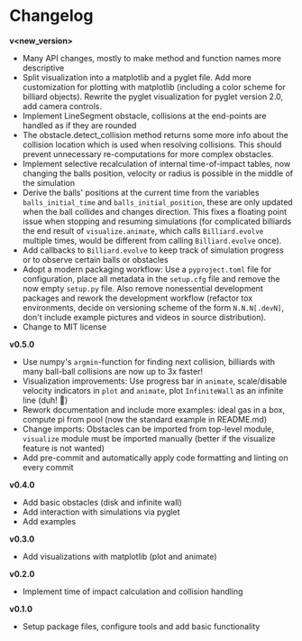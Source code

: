 # Changelog

**v<new_version>**
- Many API changes, mostly to make method and function names more descriptive
- Split visualization into a matplotlib and a pyglet file. Add more customization for plotting with matplotlib (including a color scheme for billiard objects). Rewrite the pyglet visualization for pyglet version 2.0, add camera controls.
- Implement LineSegment obstacle, collisions at the end-points are handled as if they are rounded
- The obstacle.detect_collision method returns some more info about the collision location which is used when resolving collisions. This should prevent unnecessary re-computations for more complex obstacles.
- Implement selective recalculation of internal time-of-impact tables, now changing the balls position, velocity or radius is possible in the middle of the simulation
- Derive the balls' positions at the current time from the variables `balls_initial_time` and `balls_initial_position`, these are only updated when the ball collides and changes direction. This fixes a floating point issue when stopping and resuming simulations (for complicated billiards the end result of `visualize.animate`, which calls `Billiard.evolve` multiple times, would be different from calling `Billiard.evolve` once).
- Add callbacks to `Billiard.evolve` to keep track of simulation progress or to observe certain balls or obstacles
- Adopt a modern packaging workflow: Use a `pyproject.toml` file for configuration, place all metadata in the `setup.cfg` file and remove the now empty `setup.py` file. Also remove nonessential development packages and rework the development workflow (refactor tox environments, decide on versioning scheme of the form `N.N.N[.devN]`, don't include example pictures and videos in source distribution).
- Change to MIT license

**v0.5.0**
- Use numpy's `argmin`-function for finding next collision, billiards with many ball-ball collisions are now up to 3x faster!
- Visualization improvements: Use progress bar in `animate`, scale/disable velocity indicators in `plot` and `animate`, plot `InfiniteWall` as an infinite line (duh! 🤦)
- Rework documentation and include more examples: ideal gas in a box, compute pi from pool (now the standard example in README.md)
- Change imports: Obstacles can be imported from top-level module, `visualize` module must be imported manually (better if the visualize feature is not wanted)
- Add pre-commit and automatically apply code formatting and linting on every commit

**v0.4.0**
- Add basic obstacles (disk and infinite wall)
- Add interaction with simulations via pyglet
- Add examples

**v0.3.0**
- Add visualizations with matplotlib (plot and animate)

**v0.2.0**
- Implement time of impact calculation and collision handling

**v0.1.0**
- Setup package files, configure tools and add basic functionality
